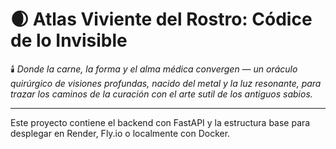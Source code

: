 # 🌒 Atlas Viviente del Rostro: Códice de lo Invisible

🕯️ *Donde la carne, la forma y el alma médica convergen — un oráculo quirúrgico de visiones profundas, nacido del metal y la luz resonante, para trazar los caminos de la curación con el arte sutil de los antiguos sabios.*

---

Este proyecto contiene el backend con FastAPI y la estructura base para desplegar en Render, Fly.io o localmente con Docker.
